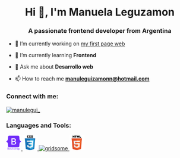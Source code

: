 <h1 align="center">Hi 👋, I'm Manuela Leguzamon</h1>
<h3 align="center">A passionate frontend developer from Argentina</h3>

- 🔭 I’m currently working on [my first page web](https://manulegui.github.io/HBIMPORTADOS1/)

- 🌱 I’m currently learning **Frontend**

- 💬 Ask me about **Desarrollo web**

- 📫 How to reach me **manuleguizamonn@hotmail.com**

<h3 align="left">Connect with me:</h3>
<p align="left">
<a href="https://instagram.com/manulegui_" target="blank"><img align="center" src="https://raw.githubusercontent.com/rahuldkjain/github-profile-readme-generator/master/src/images/icons/Social/instagram.svg" alt="manulegui_" height="30" width="40" /></a>
</p>

<h3 align="left">Languages and Tools:</h3>
<p align="left"> <a href="https://getbootstrap.com" target="_blank" rel="noreferrer"> <img src="https://raw.githubusercontent.com/devicons/devicon/master/icons/bootstrap/bootstrap-plain-wordmark.svg" alt="bootstrap" width="40" height="40"/> </a> <a href="https://www.w3schools.com/css/" target="_blank" rel="noreferrer"> <img src="https://raw.githubusercontent.com/devicons/devicon/master/icons/css3/css3-original-wordmark.svg" alt="css3" width="40" height="40"/> </a> <a href="https://gridsome.org/" target="_blank" rel="noreferrer"> <img src="https://www.vectorlogo.zone/logos/gridsome/gridsome-icon.svg" alt="gridsome" width="40" height="40"/> </a> <a href="https://www.w3.org/html/" target="_blank" rel="noreferrer"> <img src="https://raw.githubusercontent.com/devicons/devicon/master/icons/html5/html5-original-wordmark.svg" alt="html5" width="40" height="40"/> </a> </p>

